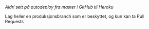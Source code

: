 _Aldri sett på autodeploy fra master i GitHub til Heroku_

Lag heller en produksjonsbranch som er beskyttet, og kun kan ta Pull Requests